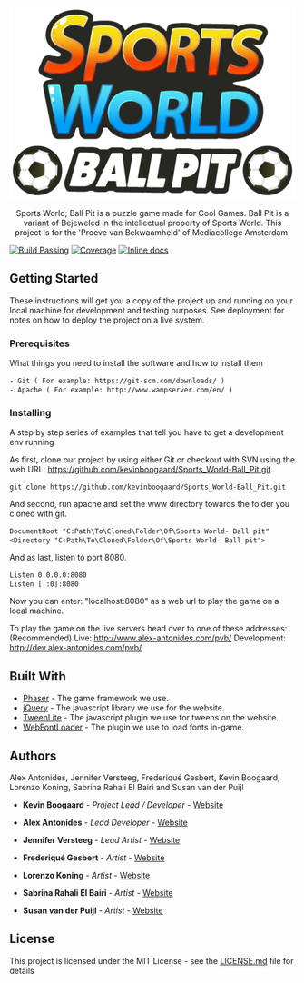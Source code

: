 <p align="center">
  <img src="./advancedgames.ballpit.game/assets/ui/asset_logo.png" width="650" />
</p>

<p align="center">
  Sports World; Ball Pit is a puzzle game made for Cool Games. Ball Pit is a variant of Bejeweled in the intellectual property of Sports World. This project is for the 'Proeve van Bekwaamheid' of Mediacollege Amsterdam. 
</p>

[![Build Passing](https://camo.githubusercontent.com/cfcaf3a99103d61f387761e5fc445d9ba0203b01/68747470733a2f2f7472617669732d63692e6f72672f6477796c2f657374612e7376673f6272616e63683d6d6173746572)](https://github.com/kevinboogaard/Sports_World-Ball_Pit)
[![Coverage](https://camo.githubusercontent.com/facfcb6afd684d2c9701c7d6add65f391fdf86fc/68747470733a2f2f696d672e736869656c64732e696f2f636f6465636f762f632f6769746875622f6477796c2f686170692d617574682d6a7774322e7376673f6d61784167653d32353932303030)](https://github.com/kevinboogaard/Sports_World-Ball_Pit)
[![Inline docs](https://camo.githubusercontent.com/5e1e40bde51a836bec3ce9c7493e453f64ac1f1b/687474703a2f2f696e63682d63692e6f72672f6769746875622f6477796c2f686170692d617574682d6a7774322e7376673f6272616e63683d6d6173746572)](https://github.com/kevinboogaard/Sports_World-Ball_Pit)

## Getting Started

These instructions will get you a copy of the project up and running on your local machine for development and testing purposes. See deployment for notes on how to deploy the project on a live system.

### Prerequisites

What things you need to install the software and how to install them

```
- Git ( For example: https://git-scm.com/downloads/ )
- Apache ( For example: http://www.wampserver.com/en/ )
```

### Installing

A step by step series of examples that tell you have to get a development env running

As first, clone our project  by using either Git or checkout with SVN using the web URL: https://github.com/kevinboogaard/Sports_World-Ball_Pit.git.

```
git clone https://github.com/kevinboogaard/Sports_World-Ball_Pit.git
```

And second, run apache and set the www directory towards the folder you cloned with git.

```
DocumentRoot "C:Path\To\Cloned\Folder\Of\Sports World- Ball pit"
<Directory "C:Path\To\Cloned\Folder\Of\Sports World- Ball pit">
```

And as last, listen to port 8080.

```
Listen 0.0.0.0:8080
Listen [::0]:8080
```

Now you can enter: "localhost:8080" as a web url to play the game on a local machine.

To play the game on the live servers head over to one of these addresses:
(Recommended) Live: http://www.alex-antonides.com/pvb/ 
Development: http://dev.alex-antonides.com/pvb/ 

## Built With

* [Phaser](https://phaser.io/) - The game framework we use.
* [jQuery](https://jquery.com/) - The javascript library we use for the website.
* [TweenLite](https://greensock.com/tweenlite) - The javascript plugin we use for tweens on the website.
* [WebFontLoader](https://github.com/typekit/webfontloader) - The plugin we use to load fonts in-game.

## Authors

Alex Antonides, Jennifer Versteeg, Frederiqué Gesbert, Kevin Boogaard, Lorenzo Koning, Sabrina Rahali El Bairi and Susan van der Puijl

* **Kevin Boogaard** - *Project Lead / Developer* - [Website](http://www.kevinboogaard.com/)

* **Alex Antonides** - *Lead Developer* - [Website](http://www.alex-antonides.com/)
* **Jennifer Versteeg** - *Lead Artist* - [Website](http://www.jenniferversteeg.nl/)

* **Frederiqué Gesbert** - *Artist* - [Website](http://www.frederiquegesbert.nl/)
* **Lorenzo Koning** - *Artist* - [Website](http://www.lorenzokoning.nl/)
* **Sabrina Rahali El Bairi** - *Artist* - [Website](http://www.sabrinarahali.com/)
* **Susan van der Puijl** - *Artist* - [Website](http://www.susan-vanderpuijl.nl/)

## License

This project is licensed under the MIT License - see the [LICENSE.md](https://github.com/kevinboogaard/Sports_World-Ball_Pit/blob/master/LICENSE) file for details
